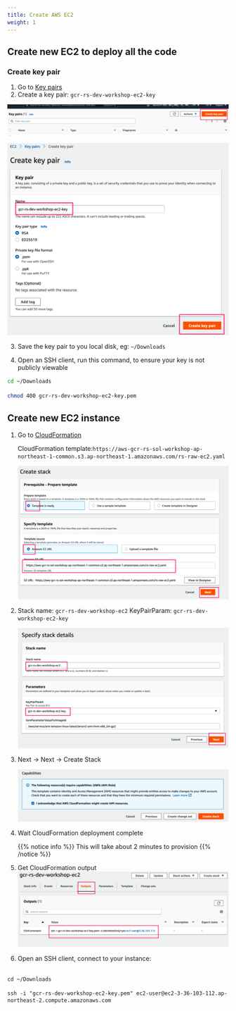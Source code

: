 ```yaml
---
title: Create AWS EC2
weight: 1
---
```


## Create new EC2 to deploy all the code

### Create key pair

1. Go to [Key pairs](https://ap-northeast-2.console.aws.amazon.com/ec2/v2/home?region=ap-northeast-2#KeyPairs:)
2. Create a key pair: `gcr-rs-dev-workshop-ec2-key` 

  ![Key pairs](/images/ec2-key-pair.png)

  ![Create key pair](/images/ec2-key-pair-name.png)
   
3. Save the key pair to you local disk, eg: `~/Downloads`

4. Open an SSH client, run this command, to ensure your key is not publicly viewable
```sh
cd ~/Downloads

chmod 400 gcr-rs-dev-workshop-ec2-key.pem

```

## Create new EC2 instance

1. Go to [CloudFormation](https://ap-northeast-1.console.aws.amazon.com/cloudformation/home?region=ap-northeast-1#/stacks/create/template)

   CloudFormation template:`https://aws-gcr-rs-sol-workshop-ap-northeast-1-common.s3.ap-northeast-1.amazonaws.com/rs-raw-ec2.yaml`

   ![EC2 CloudFormation ](/images/ec2-cf-s3url.png)

2. Stack name: `gcr-rs-dev-workshop-ec2`
   KeyPairParam: `gcr-rs-dev-workshop-ec2-key`
   
   ![EC2 CloudFormation Stack ](/images/ec2-cf-stackname.png)

3. Next -> Next -> Create Stack
  
   ![EC2 CloudFormation Create ](/images/ec2-cf-create.png)

4. Wait CloudFormation deployment complete
   
   {{% notice info %}}
   This will take about 2 minutes to provision
   {{% /notice %}}

5. Get CloudFormation output
   ![EC2 CloudFormation Output ](/images/ec2-cf-output.png)

6. Open an SSH client, connect to your instance:
```shell

cd ~/Downloads

ssh -i "gcr-rs-dev-workshop-ec2-key.pem" ec2-user@ec2-3-36-103-112.ap-northeast-2.compute.amazonaws.com

```

